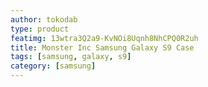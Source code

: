 ```yaml
---
author: tokodab
type: product
featimg: 13wtra3Q2a9-KvNOi8Uqnh8NhCPQ0R2uh
title: Monster Inc Samsung Galaxy S9 Case
tags: [samsung, galaxy, s9]
category: [samsung]
---
```

